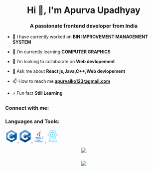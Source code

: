 <h1 align="center">Hi 👋, I'm Apurva Upadhyay</h1>
<h3 align="center">A passionate frontend developer from India</h3>

- 🔭 I have currently worked on **BIN IMPROVEMENT MANAGEMENT SYSTEM**

- 🌱 I’m currently learning **COMPUTER GRAPHICS**

- 👯 I’m looking to collaborate on **Web devlopement**

- 💬 Ask me about **React js,Java,C++,Web devlopement**

- 📫 How to reach me **apurvalko123@gmail.com**

- ⚡ Fun fact **Still Learning**

<h3 align="left">Connect with me:</h3>
<p align="left">
</p>

<h3 align="left">Languages and Tools:</h3>
<p align="left"> <a href="https://www.cprogramming.com/" target="_blank" rel="noreferrer"> <img src="https://raw.githubusercontent.com/devicons/devicon/master/icons/c/c-original.svg" alt="c" width="40" height="40"/> </a> <a href="https://www.w3schools.com/cpp/" target="_blank" rel="noreferrer"> <img src="https://raw.githubusercontent.com/devicons/devicon/master/icons/cplusplus/cplusplus-original.svg" alt="cplusplus" width="40" height="40"/> </a> <a href="https://www.java.com" target="_blank" rel="noreferrer"> <img src="https://raw.githubusercontent.com/devicons/devicon/master/icons/java/java-original.svg" alt="java" width="40" height="40"/> </a> <a href="https://reactjs.org/" target="_blank" rel="noreferrer"> <img src="https://raw.githubusercontent.com/devicons/devicon/master/icons/react/react-original-wordmark.svg" alt="react" width="40" height="40"/> </a> </p>
<div align="center">
  <img src="https://profile-counter.glitch.me/apurvaupadhyay96/count.svg?"  />
</div>

###

<div align="center">
  <img height="200" src="https://i.imgflip.com/65efzo.gif"  />
</div>

###

